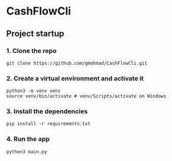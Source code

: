 # CashFlowCli

## Project startup

### 1. Clone the repo
```
git clone https://github.com/gmohmad/CashFlowCli.git
```

### 2. Create a virtual environment and activate it
```
python3 -m venv venv
source venv/bin/activate # venv/Scripts/activate on Windows
```

### 3. Install the dependencies
```
pip install -r requirements.txt
```

### 4. Run the app
```
python3 main.py
```
